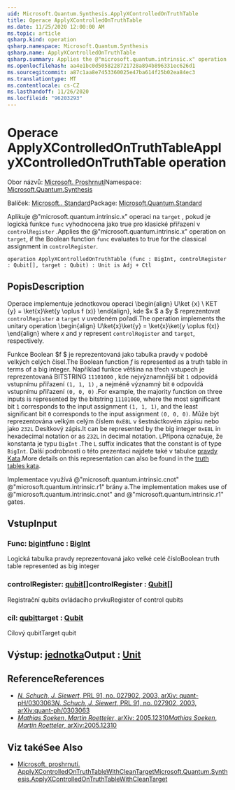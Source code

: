```yaml
---
uid: Microsoft.Quantum.Synthesis.ApplyXControlledOnTruthTable
title: Operace ApplyXControlledOnTruthTable
ms.date: 11/25/2020 12:00:00 AM
ms.topic: article
qsharp.kind: operation
qsharp.namespace: Microsoft.Quantum.Synthesis
qsharp.name: ApplyXControlledOnTruthTable
qsharp.summary: Applies the @"microsoft.quantum.intrinsic.x" operation on `target`, if the Boolean function `func` evaluates to true for the classical assignment in `controlRegister`.
ms.openlocfilehash: aa4e1bc0d5058228721728a894b896331ec626d1
ms.sourcegitcommit: a87c1aa8e7453360025e47ba614f25b02ea84ec3
ms.translationtype: MT
ms.contentlocale: cs-CZ
ms.lasthandoff: 11/26/2020
ms.locfileid: "96203293"
---
```

# <a name="applyxcontrolledontruthtable-operation"></a><span data-ttu-id="c2e60-102">Operace ApplyXControlledOnTruthTable</span><span class="sxs-lookup"><span data-stu-id="c2e60-102">ApplyXControlledOnTruthTable operation</span></span>

<span data-ttu-id="c2e60-103">Obor názvů: [Microsoft. Proshrnutí](xref:Microsoft.Quantum.Synthesis)</span><span class="sxs-lookup"><span data-stu-id="c2e60-103">Namespace: [Microsoft.Quantum.Synthesis](xref:Microsoft.Quantum.Synthesis)</span></span>

<span data-ttu-id="c2e60-104">Balíček: [Microsoft.. Standard](https://nuget.org/packages/Microsoft.Quantum.Standard)</span><span class="sxs-lookup"><span data-stu-id="c2e60-104">Package: [Microsoft.Quantum.Standard](https://nuget.org/packages/Microsoft.Quantum.Standard)</span></span>


<span data-ttu-id="c2e60-105">Aplikuje @"microsoft.quantum.intrinsic.x" operaci na `target` , pokud je logická funkce `func` vyhodnocena jako true pro klasické přiřazení v `controlRegister` .</span><span class="sxs-lookup"><span data-stu-id="c2e60-105">Applies the @"microsoft.quantum.intrinsic.x" operation on `target`, if the Boolean function `func` evaluates to true for the classical assignment in `controlRegister`.</span></span>

```qsharp
operation ApplyXControlledOnTruthTable (func : BigInt, controlRegister : Qubit[], target : Qubit) : Unit is Adj + Ctl
```


## <a name="description"></a><span data-ttu-id="c2e60-106">Popis</span><span class="sxs-lookup"><span data-stu-id="c2e60-106">Description</span></span>

<span data-ttu-id="c2e60-107">Operace implementuje jednotkovou operaci \begin{align} U\ket {x} \ KET {y} = \ket{x}\ket{y \oplus f (x)} \end{align}, kde $x $ a $y $ reprezentovat `controlRegister` a `target` v uvedeném pořadí.</span><span class="sxs-lookup"><span data-stu-id="c2e60-107">The operation implements the unitary operation \begin{align} U\ket{x}\ket{y} = \ket{x}\ket{y \oplus f(x)} \end{align} where $x$ and $y$ represent `controlRegister` and `target`, respectively.</span></span>

<span data-ttu-id="c2e60-108">Funkce Boolean $f $ je reprezentovaná jako tabulka pravdy v podobě velkých celých čísel.</span><span class="sxs-lookup"><span data-stu-id="c2e60-108">The Boolean function $f$ is represented as a truth table in terms of a big integer.</span></span>
<span data-ttu-id="c2e60-109">Například funkce většina na třech vstupech je reprezentovaná BITSTRING `11101000` , kde nejvýznamnější bit `1` odpovídá vstupnímu přiřazení `(1, 1, 1)` , a nejméně významný bit `0` odpovídá vstupnímu přiřazení `(0, 0, 0)` .</span><span class="sxs-lookup"><span data-stu-id="c2e60-109">For example, the majority function on three inputs is represented by the bitstring `11101000`, where the most significant bit `1` corresponds to the input assignment `(1, 1, 1)`, and the least significant bit `0` corresponds to the input assignment `(0, 0, 0)`.</span></span>
<span data-ttu-id="c2e60-110">Může být reprezentována velkým celým číslem `0xE8L` v šestnáctkovém zápisu nebo jako `232L` Desítkový zápis.</span><span class="sxs-lookup"><span data-stu-id="c2e60-110">It can be represented by the big integer `0xE8L` in hexadecimal notation or as `232L` in decimal notation.</span></span>  <span data-ttu-id="c2e60-111">`L`Přípona označuje, že konstanta je typu `BigInt` .</span><span class="sxs-lookup"><span data-stu-id="c2e60-111">The `L` suffix indicates that the constant is of type `BigInt`.</span></span>
<span data-ttu-id="c2e60-112">Další podrobnosti o této prezentaci najdete také v tabulce [pravdy Kata](https://github.com/microsoft/QuantumKatas/tree/main/TruthTables).</span><span class="sxs-lookup"><span data-stu-id="c2e60-112">More details on this representation can also be found in the [truth tables kata](https://github.com/microsoft/QuantumKatas/tree/main/TruthTables).</span></span>

<span data-ttu-id="c2e60-113">Implementace využívá @"microsoft.quantum.intrinsic.cnot" @"microsoft.quantum.intrinsic.r1" brány a.</span><span class="sxs-lookup"><span data-stu-id="c2e60-113">The implementation makes use of @"microsoft.quantum.intrinsic.cnot" and @"microsoft.quantum.intrinsic.r1" gates.</span></span>

## <a name="input"></a><span data-ttu-id="c2e60-114">Vstup</span><span class="sxs-lookup"><span data-stu-id="c2e60-114">Input</span></span>

### <a name="func--bigint"></a><span data-ttu-id="c2e60-115">Func: [bigint](xref:microsoft.quantum.lang-ref.bigint)</span><span class="sxs-lookup"><span data-stu-id="c2e60-115">func : [BigInt](xref:microsoft.quantum.lang-ref.bigint)</span></span>

<span data-ttu-id="c2e60-116">Logická tabulka pravdy reprezentovaná jako velké celé číslo</span><span class="sxs-lookup"><span data-stu-id="c2e60-116">Boolean truth table represented as big integer</span></span>


### <a name="controlregister--qubit"></a><span data-ttu-id="c2e60-117">controlRegister: [qubit](xref:microsoft.quantum.lang-ref.qubit)[]</span><span class="sxs-lookup"><span data-stu-id="c2e60-117">controlRegister : [Qubit](xref:microsoft.quantum.lang-ref.qubit)[]</span></span>

<span data-ttu-id="c2e60-118">Registrační qubits ovládacího prvku</span><span class="sxs-lookup"><span data-stu-id="c2e60-118">Register of control qubits</span></span>


### <a name="target--qubit"></a><span data-ttu-id="c2e60-119">cíl: [qubit](xref:microsoft.quantum.lang-ref.qubit)</span><span class="sxs-lookup"><span data-stu-id="c2e60-119">target : [Qubit](xref:microsoft.quantum.lang-ref.qubit)</span></span>

<span data-ttu-id="c2e60-120">Cílový qubit</span><span class="sxs-lookup"><span data-stu-id="c2e60-120">Target qubit</span></span>



## <a name="output--unit"></a><span data-ttu-id="c2e60-121">Výstup: [jednotka](xref:microsoft.quantum.lang-ref.unit)</span><span class="sxs-lookup"><span data-stu-id="c2e60-121">Output : [Unit](xref:microsoft.quantum.lang-ref.unit)</span></span>



## <a name="references"></a><span data-ttu-id="c2e60-122">Reference</span><span class="sxs-lookup"><span data-stu-id="c2e60-122">References</span></span>

- [<span data-ttu-id="c2e60-123">*N. Schuch*, *J. Siewert*, PRL 91, no. 027902, 2003, arXiv: quant-pH/0303063</span><span class="sxs-lookup"><span data-stu-id="c2e60-123">*N. Schuch*, *J. Siewert*, PRL 91, no. 027902, 2003, arXiv:quant-ph/0303063</span></span>](https://arxiv.org/abs/quant-ph/0303063)
- [<span data-ttu-id="c2e60-124">*Mathias Soeken*, *Martin Roetteler*, arXiv: 2005.12310</span><span class="sxs-lookup"><span data-stu-id="c2e60-124">*Mathias Soeken*, *Martin Roetteler*, arXiv:2005.12310</span></span>](https://arxiv.org/abs/2005.12310)

## <a name="see-also"></a><span data-ttu-id="c2e60-125">Viz také</span><span class="sxs-lookup"><span data-stu-id="c2e60-125">See Also</span></span>

- [<span data-ttu-id="c2e60-126">Microsoft. proshrnutí. ApplyXControlledOnTruthTableWithCleanTarget</span><span class="sxs-lookup"><span data-stu-id="c2e60-126">Microsoft.Quantum.Synthesis.ApplyXControlledOnTruthTableWithCleanTarget</span></span>](xref:Microsoft.Quantum.Synthesis.ApplyXControlledOnTruthTableWithCleanTarget)